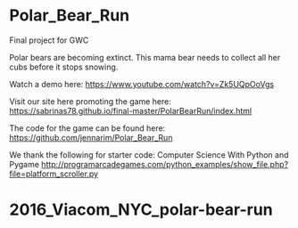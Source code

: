 # Polar_Bear_Run
Final project for GWC

Polar bears are becoming extinct. This mama bear needs to collect all her cubs before it stops snowing. 

Watch a demo here: 
https://www.youtube.com/watch?v=Zk5UQpOoVgs

Visit our site here promoting the game here:
https://sabrinas78.github.io/final-master/PolarBearRun/index.html

The code for the game can be found here: 
https://github.com/jennarim/Polar_Bear_Run

We thank the following for starter code:
Computer Science With Python and Pygame
http://programarcadegames.com/python_examples/show_file.php?file=platform_scroller.py



# 2016_Viacom_NYC_polar-bear-run
